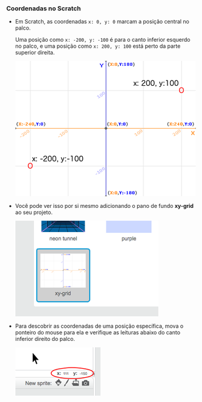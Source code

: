 ### Coordenadas no Scratch

+ Em Scratch, as coordenadas `x: 0, y: 0` marcam a posição central no palco.
    
    Uma posição como `x: -200, y: -100` é para o canto inferior esquerdo no palco, e uma posição como `x: 200, y: 100` está perto da parte superior direita.
    
    ![Coordenadas do palco](images/coordinates-stage.png)

+ Você pode ver isso por si mesmo adicionando o pano de fundo **xy-grid** ao seu projeto.
    
    ![Coordenadas do palco](images/coordinates-backdrop.png)

+ Para descobrir as coordenadas de uma posição específica, mova o ponteiro do mouse para ela e verifique as leituras abaixo do canto inferior direito do palco.
    
    ![Coordenar leituras](images/coordinates-xy-example.png)